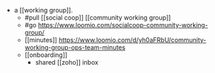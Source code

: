 - a [[working group]].
  - #pull [[social coop]] [[community working group]]
  - #go https://www.loomio.com/socialcoop-community-working-group/
  - [[minutes]] https://www.loomio.com/d/yh0aFRbU/community-working-group-ops-team-minutes
  - [[onboarding]]
    - shared [[zoho]] inbox
